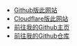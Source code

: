 - [Github版此网站](https://blazesnow.github.io)
- [Cloudflare版此网站](https://blazesnow.pages.dev)
- [前往我的Github主页](https://github.com/BlazeSnow)
- [前往我的Github仓库](https://github.com/BlazeSnow/blazesnow.github.io)